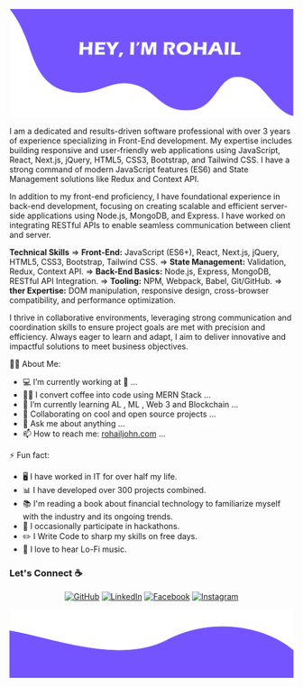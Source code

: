 ![alt text](./images/ROHAIL.png)

I am a dedicated and results-driven software professional with over 3 years of experience specializing in Front-End development. My expertise includes building responsive and user-friendly web applications using JavaScript, React, Next.js, jQuery, HTML5, CSS3, Bootstrap, and Tailwind CSS. I have a strong command of modern JavaScript features (ES6) and State Management solutions like Redux and Context API.

In addition to my front-end proficiency, I have foundational experience in back-end development, focusing on creating scalable and efficient server-side applications using Node.js, MongoDB, and Express. I have worked on integrating RESTful APIs to enable seamless communication between client and server.

**Technical Skills**
=> **Front-End:** JavaScript (ES6+), React, Next.js, jQuery, HTML5, CSS3, Bootstrap, Tailwind CSS.
=> **State Management:** Validation, Redux, Context API.
=> **Back-End Basics:** Node.js, Express, MongoDB, RESTful API Integration.
=> **Tooling:** NPM, Webpack, Babel, Git/GitHub.
=> **ther Expertise:** DOM manipulation, responsive design, cross-browser compatibility, and performance optimization.

I thrive in collaborative environments, leveraging strong communication and coordination skills to ensure project goals are met with precision and efficiency. Always eager to learn and adapt, I aim to deliver innovative and impactful solutions to meet business objectives.

<!--
**RohailJohn/RohailJohn** is a ✨ _special_ ✨ repository because its `README.md` (this file) appears on your GitHub profile.

Here are some ideas to get you started:
-->

🧑‍💼 About Me:

-   💻 I’m currently working at 👀 ...
-   👨‍💻 I convert coffee into code using MERN Stack ...
-   🌱 I’m currently learning AL , ML , Web 3 and Blockchain ...
-   👯 Collaborating on cool and open source projects ...
-   💬 Ask me about anything ...
-   📫 How to reach me: <a href="https://rohailjohn-portfolio.web.app/" target="_blank">rohailjohn.com</a> ...

⚡ Fun fact:

-   🖥️ I have worked in IT for over half my life.
-   📊 I have developed over 300 projects combined.
-   📚 I'm reading a book about financial technology to familiarize myself with the industry and its ongoing trends.
-   🥇 I occasionally participate in hackathons.
-   :pencil2: I Write Code to sharp my skills on free days.
-   :musical_note: I love to hear Lo-Fi music.

### Let's Connect :coffee:

 <p align="center">
 	<a href="https://github.com/RohailJohn"><img src="https://img.icons8.com/bubbles/50/000000/github.png" alt="GitHub"/></a>
 	<a href="https://www.linkedin.com/in/rohail-john-173312255/"><img src="https://img.icons8.com/bubbles/50/000000/linkedin.png" alt="LinkedIn"/></a>
 	<a href="https://www.facebook.com/"><img src="https://img.icons8.com/bubbles/50/000000/facebook-new.png" alt="Facebook"/></a>
 	<a href="https://www.instagram.com/rohail_john__/"><img src="https://img.icons8.com/bubbles/50/000000/instagram.png" alt="Instagram"/></a>

 </p>
 
![alt text](./images/bottom.png)
